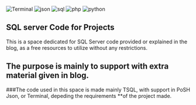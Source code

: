 ![Terminal](images/bash-1.svg)
![json](images/json.svg)
![sql](images/microsoft-sql-server.svg)
![php](images/php.svg)
![python](images/python-5.svg)
## SQL server Code for Projects

This is a space dedicated for SQL Server code provided or explained in the blog,
as a free resources to utilize without any restrictions.

## The purpose is mainly to support with extra material given in blog. 

###The code used in this space is made mainly TSQL, with support in PoSH Json, or Terminal, depeding the requirements 
**of the project made.

